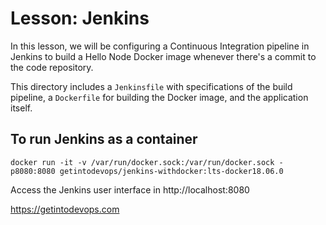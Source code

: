 # Lesson: Jenkins
In this lesson, we will be configuring a Continuous Integration pipeline in Jenkins to build a Hello Node Docker image whenever there's a commit to the code repository.

This directory includes a `Jenkinsfile` with specifications of the build pipeline, a `Dockerfile` for building the Docker image, and the application itself.

## To run Jenkins as a container
```
docker run -it -v /var/run/docker.sock:/var/run/docker.sock -p8080:8080 getintodevops/jenkins-withdocker:lts-docker18.06.0
```

Access the Jenkins user interface in http://localhost:8080

https://getintodevops.com
